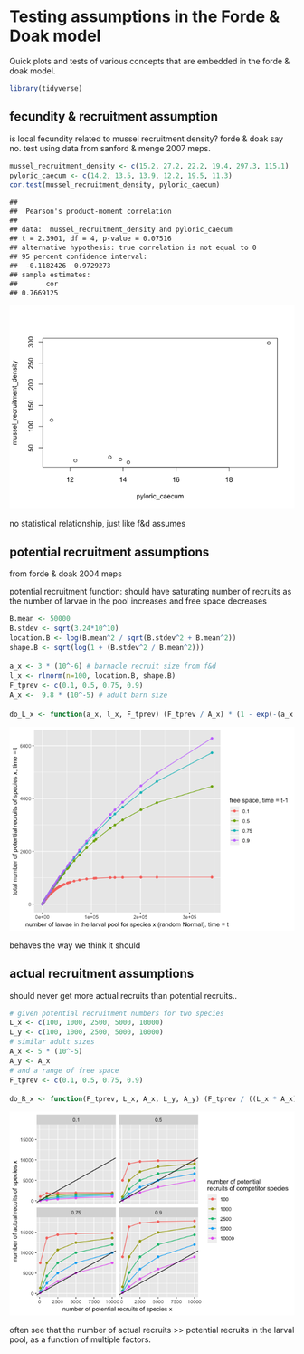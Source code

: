 Testing assumptions in the Forde & Doak model
================

Quick plots and tests of various concepts that are embedded in the forde & doak model.

``` r
library(tidyverse)
```

fecundity & recruitment assumption
----------------------------------

is local fecundity related to mussel recruitment density? forde & doak say no. test using data from sanford & menge 2007 meps.

``` r
mussel_recruitment_density <- c(15.2, 27.2, 22.2, 19.4, 297.3, 115.1)
pyloric_caecum <- c(14.2, 13.5, 13.9, 12.2, 19.5, 11.3)
cor.test(mussel_recruitment_density, pyloric_caecum)
```

    ## 
    ##  Pearson's product-moment correlation
    ## 
    ## data:  mussel_recruitment_density and pyloric_caecum
    ## t = 2.3901, df = 4, p-value = 0.07516
    ## alternative hypothesis: true correlation is not equal to 0
    ## 95 percent confidence interval:
    ##  -0.1182426  0.9729273
    ## sample estimates:
    ##       cor 
    ## 0.7669125

![](testing_fd_assumptions_files/figure-markdown_github/unnamed-chunk-3-1.png)

no statistical relationship, just like f&d assumes

potential recruitment assumptions
---------------------------------

from forde & doak 2004 meps

potential recruitment function: should have saturating number of recruits as the number of larvae in the pool increases and free space decreases

``` r
B.mean <- 50000
B.stdev <- sqrt(3.24*10^10)
location.B <- log(B.mean^2 / sqrt(B.stdev^2 + B.mean^2))
shape.B <- sqrt(log(1 + (B.stdev^2 / B.mean^2)))

a_x <- 3 * (10^-6) # barnacle recruit size from f&d
l_x <- rlnorm(n=100, location.B, shape.B)
F_tprev <- c(0.1, 0.5, 0.75, 0.9)
A_x <-  9.8 * (10^-5) # adult barn size

do_L_x <- function(a_x, l_x, F_tprev) (F_tprev / A_x) * (1 - exp(-(a_x * l_x )/ F_tprev))
```

![](testing_fd_assumptions_files/figure-markdown_github/unnamed-chunk-5-1.png)

behaves the way we think it should

actual recruitment assumptions
------------------------------

should never get more actual recruits than potential recruits..

``` r
# given potential recruitment numbers for two species
L_x <- c(100, 1000, 2500, 5000, 10000)
L_y <- c(100, 1000, 2500, 5000, 10000)
# similar adult sizes
A_x <- 5 * (10^-5)
A_y <- A_x
# and a range of free space
F_tprev <- c(0.1, 0.5, 0.75, 0.9)

do_R_x <- function(F_tprev, L_x, A_x, L_y, A_y) (F_tprev / ((L_x * A_x) + (L_y * A_y))) * L_x
```

![](testing_fd_assumptions_files/figure-markdown_github/unnamed-chunk-7-1.png)

often see that the number of actual recruits &gt;&gt; potential recruits in the larval pool, as a function of multiple factors.
